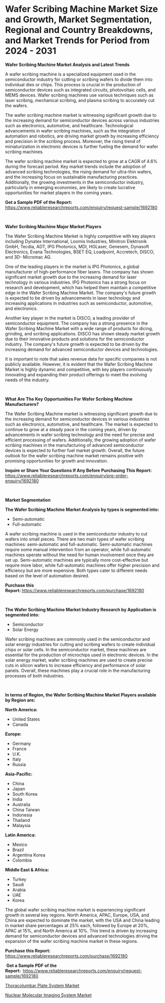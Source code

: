<p><h1>Wafer Scribing Machine Market Size and Growth, Market Segmentation, Regional and Country Breakdowns, and Market Trends for Period from 2024 -  2031</h1></p><p><strong>Wafer Scribing Machine Market Analysis and Latest Trends</strong></p>
<p><p>A wafer scribing machine is a specialized equipment used in the semiconductor industry for cutting or scribing wafers to divide them into individual dies or chips. This process is crucial in the production of semiconductor devices such as integrated circuits, photovoltaic cells, and MEMS devices. Wafer scribing machines use various techniques such as laser scribing, mechanical scribing, and plasma scribing to accurately cut the wafers.</p><p>The wafer scribing machine market is witnessing significant growth due to the increasing demand for semiconductor devices across various industries such as electronics, automotive, and healthcare. Technological advancements in wafer scribing machines, such as the integration of automation and robotics, are driving market growth by increasing efficiency and precision in the scribing process. Moreover, the rising trend of miniaturization in electronic devices is further fueling the demand for wafer scribing machines.</p><p>The wafer scribing machine market is expected to grow at a CAGR of 4.6% during the forecast period. Key market trends include the adoption of advanced scribing technologies, the rising demand for ultra-thin wafers, and the increasing focus on sustainable manufacturing practices. Additionally, the growing investments in the semiconductor industry, particularly in emerging economies, are likely to create lucrative opportunities for market players in the coming years.</p></p>
<p><strong>Get a Sample PDF of the Report:&nbsp;</strong> <a href="https://www.reliableresearchreports.com/enquiry/request-sample/1692180">https://www.reliableresearchreports.com/enquiry/request-sample/1692180</a></p>
<p>&nbsp;</p>
<p><strong>Wafer Scribing Machine Major Market Players</strong></p>
<p><p>The Wafer Scribing Machine Market is highly competitive with key players including Dynatex International, Loomis Industries, Minitron Elektronik GmbH, Tecdia, ADT, IPG Photonics, MDI, HGLaser, Genesem, Dynasoft Electronics, Evana Technologies, BSET EQ, Loadpoint, Accretech, DISCO, and 3D- Micromac AG.</p><p>One of the leading players in the market is IPG Photonics, a global manufacturer of high-performance fiber lasers. The company has shown significant market growth due to the increasing demand for laser technology in various industries. IPG Photonics has a strong focus on research and development, which has helped them maintain a competitive edge in the Wafer Scribing Machine Market. The company's future growth is expected to be driven by advancements in laser technology and increasing applications in industries such as semiconductor, automotive, and electronics.</p><p>Another key player in the market is DISCO, a leading provider of semiconductor equipment. The company has a strong presence in the Wafer Scribing Machine Market with a wide range of products for dicing, grinding, and scribing applications. DISCO has shown steady market growth due to their innovative products and solutions for the semiconductor industry. The company's future growth is expected to be driven by the increasing demand for advanced semiconductor devices and technologies.</p><p>It is important to note that sales revenue data for specific companies is not publicly available. However, it is evident that the Wafer Scribing Machine Market is highly dynamic and competitive, with key players continuously innovating and expanding their product offerings to meet the evolving needs of the industry.</p></p>
<p>&nbsp;</p>
<p><strong>What Are The Key Opportunities For Wafer Scribing Machine Manufacturers?</strong></p>
<p><p>The Wafer Scribing Machine market is witnessing significant growth due to the increasing demand for semiconductor devices in various industries such as electronics, automotive, and healthcare. The market is expected to continue to grow at a steady pace in the coming years, driven by advancements in wafer scribing technology and the need for precise and efficient processing of wafers. Additionally, the growing adoption of wafer scribing machines in the manufacturing of advanced semiconductor devices is expected to further fuel market growth. Overall, the future outlook for the wafer scribing machine market remains positive with promising opportunities for growth and innovation.</p></p>
<p><strong>Inquire or Share Your Questions If Any Before Purchasing This Report:</strong> <a href="https://www.reliableresearchreports.com/enquiry/pre-order-enquiry/1692180">https://www.reliableresearchreports.com/enquiry/pre-order-enquiry/1692180</a></p>
<p>&nbsp;</p>
<p><strong>Market Segmentation</strong></p>
<p><strong>The Wafer Scribing Machine Market Analysis by types is segmented into:</strong></p>
<p><ul><li>Semi-automatic</li><li>Full-automatic</li></ul></p>
<p><p>A wafer scribing machine is used in the semiconductor industry to cut wafers into small pieces. There are two main types of wafer scribing machines: semi-automatic and full-automatic. Semi-automatic machines require some manual intervention from an operator, while full-automatic machines operate without the need for human involvement once they are set up. Semi-automatic machines are typically more cost-effective but require more labor, while full-automatic machines offer higher precision and efficiency but are more expensive. Both types cater to different needs based on the level of automation desired.</p></p>
<p><strong>Purchase this Report:&nbsp;</strong><a href="https://www.reliableresearchreports.com/purchase/1692180">https://www.reliableresearchreports.com/purchase/1692180</a></p>
<p>&nbsp;</p>
<p><strong>The Wafer Scribing Machine Market Industry Research by Application is segmented into:</strong></p>
<p><ul><li>Semiconductor</li><li>Solar Energy</li></ul></p>
<p><p>Wafer scribing machines are commonly used in the semiconductor and solar energy industries for cutting and scribing wafers to create individual chips or solar cells. In the semiconductor market, these machines are essential for the production of microchips used in electronic devices. In the solar energy market, wafer scribing machines are used to create precise cuts in silicon wafers to increase efficiency and performance of solar panels. Overall, these machines play a crucial role in the manufacturing processes of both industries.</p></p>
<p>&nbsp;</p>
<p><strong>In terms of Region, the Wafer Scribing Machine Market Players available by Region are:</strong></p>
<p>
    <p> <strong> North America: </strong>
        <ul>
            <li>United States</li>
            <li>Canada</li>
        </ul>
        </p> 
    <p> <strong> Europe: </strong>
        <ul>
            <li>Germany</li>
            <li>France</li>
            <li>U.K.</li>
            <li>Italy</li>
            <li>Russia</li>
        </ul>
        </p> 
    <p> <strong> Asia-Pacific: </strong>
        <ul>
            <li>China</li>
            <li>Japan</li>
            <li>South Korea</li>
            <li>India</li>
            <li>Australia</li>
            <li>China Taiwan</li>
            <li>Indonesia</li>
            <li>Thailand</li>
            <li>Malaysia</li>
        </ul>
        </p> 
    <p> <strong> Latin America: </strong>
        <ul>
            <li>Mexico</li>
            <li>Brazil</li>
            <li>Argentina Korea</li>
            <li>Colombia</li>
        </ul>
        </p> 
    <p> <strong> Middle East & Africa: </strong>
        <ul>
            <li>Turkey</li>
            <li>Saudi</li>
            <li>Arabia</li>
            <li>UAE</li>
            <li>Korea</li>
        </ul>
    </p>
    </p>
<p><p>The global wafer scribing machine market is experiencing significant growth in several key regions. North America, APAC, Europe, USA, and China are expected to dominate the market, with the USA and China leading in market share percentages at 25% each, followed by Europe at 20%, APAC at 15%, and North America at 10%. This trend is driven by increasing demand for semiconductor devices and advanced technologies driving the expansion of the wafer scribing machine market in these regions.</p></p>
<p><strong>Purchase this Report: </strong><a href="https://www.reliableresearchreports.com/purchase/1692180">https://www.reliableresearchreports.com/purchase/1692180</a></p>
<p>&nbsp;<strong>Get a Sample PDF of the Report:&nbsp;&nbsp;</strong><a href="https://www.reliableresearchreports.com/enquiry/request-sample/1692180">https://www.reliableresearchreports.com/enquiry/request-sample/1692180</a></p>
<p><strong></strong></p>
<p><p><a href="https://issuu.com/reportprime-2/docs/thoracolumbar-plate-system-market-size-2030.pptx">Thoracolumbar Plate System Market</a></p><p><a href="https://issuu.com/reportprime-2/docs/nuclear-molecular-imaging-system-market-size-2030.">Nuclear Molecular Imaging System Market</a></p></p>